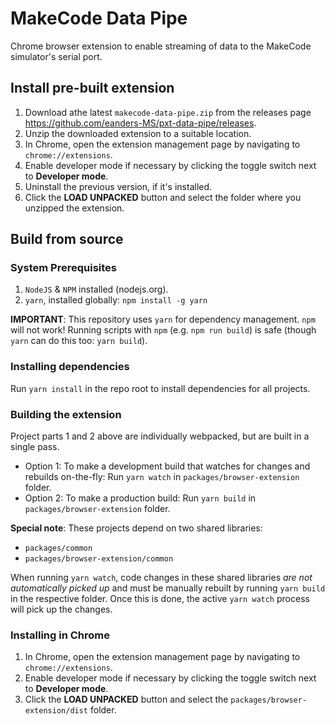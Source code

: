 # MakeCode Data Pipe

Chrome browser extension to enable streaming of data to the MakeCode simulator's serial port.

## Install pre-built extension

1. Download athe latest `makecode-data-pipe.zip` from the releases page https://github.com/eanders-MS/pxt-data-pipe/releases.
2. Unzip the downloaded extension to a suitable location.
3. In Chrome, open the extension management page by navigating to `chrome://extensions`.
4. Enable developer mode if necessary by clicking the toggle switch next to **Developer mode**.
5. Uninstall the previous version, if it's installed.
6. Click the **LOAD UNPACKED** button and select the folder where you unzipped the extension.

## Build from source

### System Prerequisites

1. `NodeJS` & `NPM` installed (nodejs.org).
2. `yarn`, installed globally: `npm install -g yarn`

**IMPORTANT**: This repository uses `yarn` for dependency management. `npm` will not work! Running scripts with `npm` (e.g. `npm run build`) is safe (though `yarn` can do this too: `yarn build`).

### Installing dependencies

Run `yarn install` in the repo root to install dependencies for all projects.

### Building the extension

Project parts 1 and 2 above are individually webpacked, but are built in a single pass.

* Option 1: To make a development build that watches for changes and rebuilds on-the-fly: Run `yarn watch` in `packages/browser-extension` folder.
* Option 2: To make a production build: Run `yarn build` in `packages/browser-extension` folder.

**Special note**: These projects depend on two shared libraries:
* `packages/common`
* `packages/browser-extension/common`

When running `yarn watch`, code changes in these shared libraries *are not automatically picked up* and must be manually rebuilt by running `yarn build` in the respective folder. Once this is done, the active `yarn watch` process will pick up the changes.

### Installing in Chrome

1. In Chrome, open the extension management page by navigating to `chrome://extensions`.
2. Enable developer mode if necessary by clicking the toggle switch next to **Developer mode**.
3. Click the **LOAD UNPACKED** button and select the `packages/browser-extension/dist` folder.